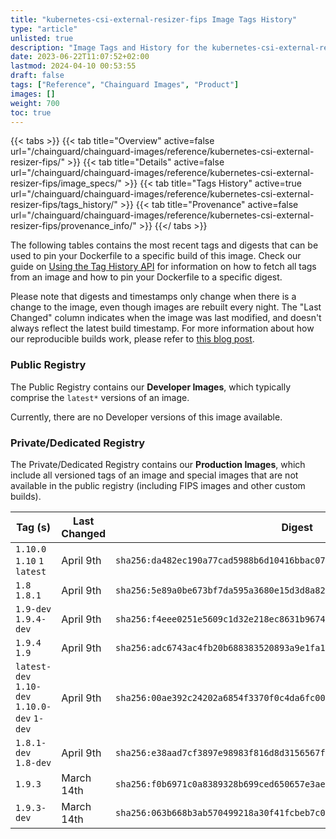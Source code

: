 ```yaml
---
title: "kubernetes-csi-external-resizer-fips Image Tags History"
type: "article"
unlisted: true
description: "Image Tags and History for the kubernetes-csi-external-resizer-fips Chainguard Image"
date: 2023-06-22T11:07:52+02:00
lastmod: 2024-04-10 00:53:55
draft: false
tags: ["Reference", "Chainguard Images", "Product"]
images: []
weight: 700
toc: true
---
```


{{< tabs >}}
{{< tab title="Overview" active=false url="/chainguard/chainguard-images/reference/kubernetes-csi-external-resizer-fips/" >}}
{{< tab title="Details" active=false url="/chainguard/chainguard-images/reference/kubernetes-csi-external-resizer-fips/image_specs/" >}}
{{< tab title="Tags History" active=true url="/chainguard/chainguard-images/reference/kubernetes-csi-external-resizer-fips/tags_history/" >}}
{{< tab title="Provenance" active=false url="/chainguard/chainguard-images/reference/kubernetes-csi-external-resizer-fips/provenance_info/" >}}
{{</ tabs >}}

The following tables contains the most recent tags and digests that can be used to pin your Dockerfile to a specific build of this image. Check our guide on [Using the Tag History API](/chainguard/chainguard-images/using-the-tag-history-api/) for information on how to fetch all tags from an image and how to pin your Dockerfile to a specific digest.

Please note that digests and timestamps only change when there is a change to the image, even though images are rebuilt every night. The "Last Changed" column indicates when the image was last modified, and doesn't always reflect the latest build timestamp. For more information about how our reproducible builds work, please refer to [this blog post](https://www.chainguard.dev/unchained/reproducing-chainguards-reproducible-image-builds).

### Public Registry
The Public Registry contains our **Developer Images**, which typically comprise the `latest*` versions of an image.

Currently, there are no Developer versions of this image available.

### Private/Dedicated Registry
The Private/Dedicated Registry contains our **Production Images**, which include all versioned tags of an image and special images that are not available in the public registry (including FIPS images and other custom builds).

| Tag (s)                                       | Last Changed | Digest                                                                    |
|-----------------------------------------------|--------------|---------------------------------------------------------------------------|
|  `1.10.0` `1.10` `1` `latest`                 | April 9th    | `sha256:da482ec190a77cad5988b6d10416bbac072bd98462ceafdea6516d806ba0383d` |
|  `1.8` `1.8.1`                                | April 9th    | `sha256:5e89a0be673bf7da595a3680e15d3d8a82c50d2dd61eb35bf31f6579f081f664` |
|  `1.9-dev` `1.9.4-dev`                        | April 9th    | `sha256:f4eee0251e5609c1d32e218ec8631b9674f7eeeea2fff655aa757914e41b95f9` |
|  `1.9.4` `1.9`                                | April 9th    | `sha256:adc6743ac4fb20b688383520893a9e1fa1ffc4c4b23c2d72dad0e34f3ecb5d72` |
|  `latest-dev` `1.10-dev` `1.10.0-dev` `1-dev` | April 9th    | `sha256:00ae392c24202a6854f3370f0c4da6fc0032f9030b0c1484135f1a2d27b3e6a3` |
|  `1.8.1-dev` `1.8-dev`                        | April 9th    | `sha256:e38aad7cf3897e98983f816d8d3156567f766fa0834f3028884198dc482b571a` |
|  `1.9.3`                                      | March 14th   | `sha256:f0b6971c0a8389328b699ced650657e3aeb81f0a390b77592e22937471c9864d` |
|  `1.9.3-dev`                                  | March 14th   | `sha256:063b668b3ab570499218a30f41fcbeb7c04e5cd79411084f5f47c8ebee228cd7` |

